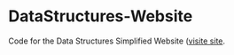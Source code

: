 # DataStructures-Website
Code for the Data Structures Simplified Website ([visite site](https://data-structures-simplified.netlify.app).
